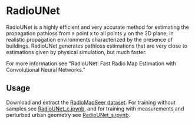 # RadioUNet
RadioUNet is a highly efficient and very accurate method for estimating the propagation pathloss from a point x to all points y on the 2D plane, in realistic propagation environments characterized by the presence of buildings. RadioUNet generates pathloss estimations that are very close to estimations given by physical simulation, but much faster. 

For more information see "RadioUNet: Fast Radio Map Estimation with Convolutional Neural Networks."



## Usage

Download and extract the [RadioMapSeer dataset](https://drive.google.com/open?id=12tP5lK2MmF9QOoriLJ6dNCm6dJEJLbE7).
For training without samples see [RadioUNet_c.ipynb](/RadioUNet_c.ipynb), and for training with measurements and perturbed urban geometry see [RadioUNet_s.ipynb](/RadioUNet_s.ipynb).

